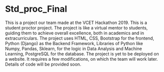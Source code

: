 # Std_proc_Final
This is a project our team made at the VCET Hackathon 2019. This is a student proctor project. The project is like a virtual mentor to students,
guiding them to achieve overall excellence, both in academics and in extracurriculars.
The project uses HTML, CSS, Bootstrap for the frontend,
Python (Django) as the Backend Framework,
Libraries of Python like Numpy, Pandas, Sklearn, for the logic in Data Analysis and Machine Learning,
PostgreSQL for the database.
The project is yet to be deployed on a website. It requires a few modifications, on which the team will work later.
Details of code will be provided soon.

